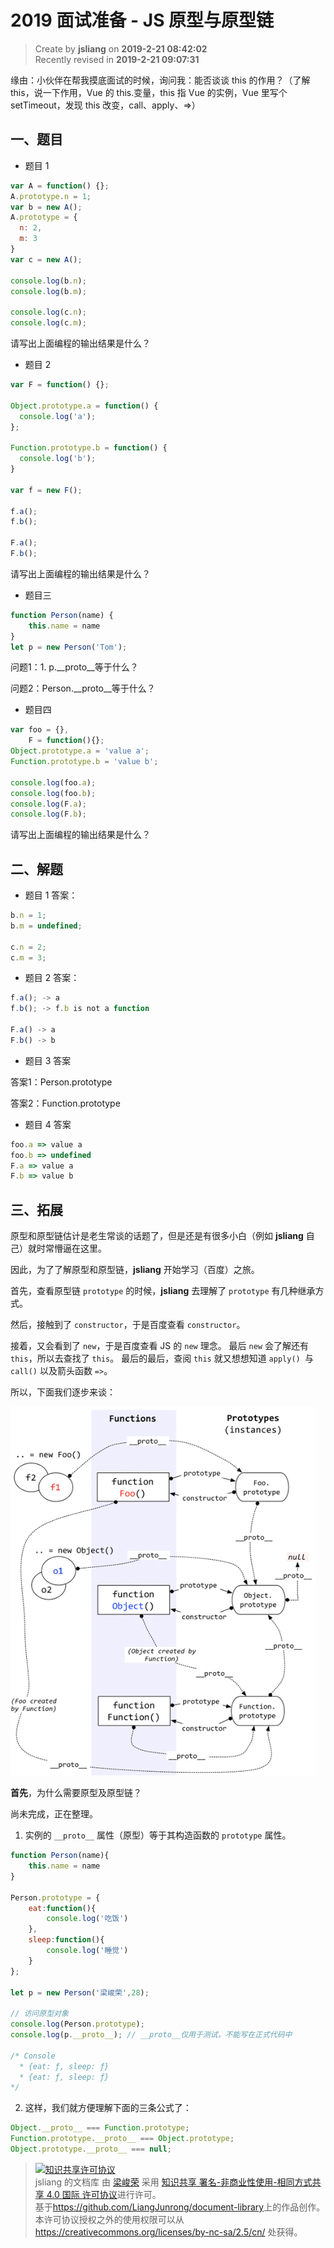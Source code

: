 2019 面试准备 - JS 原型与原型链
===

> Create by **jsliang** on **2019-2-21 08:42:02**  
> Recently revised in **2019-2-21 09:07:31**

缘由：小伙伴在帮我摸底面试的时候，询问我：能否谈谈 this 的作用？（了解 this，说一下作用，Vue 的 this.变量，this 指 Vue 的实例，Vue 里写个 setTimeout，发现 this 改变，call、apply、=>）

## 一、题目

* 题目 1

```js
var A = function() {};
A.prototype.n = 1;
var b = new A();
A.prototype = {
  n: 2,
  m: 3
}
var c = new A();

console.log(b.n);
console.log(b.m);

console.log(c.n);
console.log(c.m);
```

请写出上面编程的输出结果是什么？

* 题目 2

```js
var F = function() {};

Object.prototype.a = function() {
  console.log('a');
};

Function.prototype.b = function() {
  console.log('b');
}

var f = new F();

f.a();
f.b();

F.a();
F.b();
```

请写出上面编程的输出结果是什么？

* 题目三

```js
function Person(name) {
    this.name = name
}
let p = new Person('Tom');
```

问题1：1. p.__proto__等于什么？

问题2：Person.__proto__等于什么？

* 题目四

```js
var foo = {},
    F = function(){};
Object.prototype.a = 'value a';
Function.prototype.b = 'value b';

console.log(foo.a);
console.log(foo.b);
console.log(F.a);
console.log(F.b);
```

请写出上面编程的输出结果是什么？

## 二、解题

* 题目 1 答案：

```js
b.n = 1;
b.m = undefined;

c.n = 2;
c.m = 3;
```

* 题目 2 答案：

```js
f.a(); -> a
f.b(); -> f.b is not a function

F.a() -> a
F.b() -> b
```

* 题目 3 答案

答案1：Person.prototype

答案2：Function.prototype

* 题目 4 答案

```js
foo.a => value a
foo.b => undefined
F.a => value a
F.b => value b
```

## 三、拓展

原型和原型链估计是老生常谈的话题了，但是还是有很多小白（例如 **jsliang** 自己）就时常懵逼在这里。

因此，为了了解原型和原型链，**jsliang** 开始学习（百度）之旅。

首先，查看原型链 `prototype` 的时候，**jsliang** 去理解了 `prototype` 有几种继承方式。

然后，接触到了 `constructor`，于是百度查看 `constructor`。

接着，又会看到了 `new`，于是百度查看 JS 的 `new` 理念。
最后 `new` 会了解还有 `this`，所以去查找了 `this`。
最后的最后，查阅 `this` 就又想想知道 `apply() `与 `call()` 以及箭头函数 `=>`。

所以，下面我们逐步来谈：

![图](../../../public-repertory/img/other-interview-1-prototype.png)

**首先**，为什么需要原型及原型链？

尚未完成，正在整理。

1. 实例的 `__proto__` 属性（原型）等于其构造函数的 `prototype` 属性。

```js
function Person(name){
    this.name = name
}

Person.prototype = {
    eat:function(){
        console.log('吃饭')
    },
    sleep:function(){
        console.log('睡觉')
    }
};

let p = new Person('梁峻荣',28);

// 访问原型对象
console.log(Person.prototype);
console.log(p.__proto__); // __proto__仅用于测试，不能写在正式代码中

/* Console
  * {eat: ƒ, sleep: ƒ}
  * {eat: ƒ, sleep: ƒ}
*/
```

2. 这样，我们就方便理解下面的三条公式了：

```js
Object.__proto__ === Function.prototype;
Function.prototype.__proto__ === Object.prototype;
Object.prototype.__proto__ === null;
```

> <a rel="license" href="http://creativecommons.org/licenses/by-nc-sa/4.0/"><img alt="知识共享许可协议" style="border-width:0" src="https://i.creativecommons.org/l/by-nc-sa/4.0/88x31.png" /></a><br /><span xmlns:dct="http://purl.org/dc/terms/" property="dct:title">jsliang 的文档库</span> 由 <a xmlns:cc="http://creativecommons.org/ns#" href="https://github.com/LiangJunrong/document-library" property="cc:attributionName" rel="cc:attributionURL">梁峻荣</a> 采用 <a rel="license" href="http://creativecommons.org/licenses/by-nc-sa/4.0/">知识共享 署名-非商业性使用-相同方式共享 4.0 国际 许可协议</a>进行许可。<br />基于<a xmlns:dct="http://purl.org/dc/terms/" href="https://github.com/LiangJunrong/document-library" rel="dct:source">https://github.com/LiangJunrong/document-library</a>上的作品创作。<br />本许可协议授权之外的使用权限可以从 <a xmlns:cc="http://creativecommons.org/ns#" href="https://creativecommons.org/licenses/by-nc-sa/2.5/cn/" rel="cc:morePermissions">https://creativecommons.org/licenses/by-nc-sa/2.5/cn/</a> 处获得。